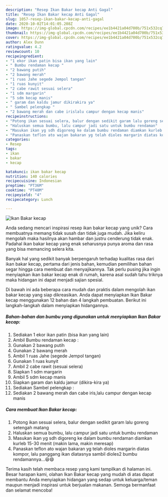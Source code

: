 ```yaml
---
description: "Resep Ikan Bakar kecap Anti Gagal"
title: "Resep Ikan Bakar kecap Anti Gagal"
slug: 1057-resep-ikan-bakar-kecap-anti-gagal
date: 2020-10-02T14:01:05.208Z
image: https://img-global.cpcdn.com/recipes/ee1b4421a04d700b/751x532cq70/ikan-bakar-kecap-foto-resep-utama.jpg
thumbnail: https://img-global.cpcdn.com/recipes/ee1b4421a04d700b/751x532cq70/ikan-bakar-kecap-foto-resep-utama.jpg
cover: https://img-global.cpcdn.com/recipes/ee1b4421a04d700b/751x532cq70/ikan-bakar-kecap-foto-resep-utama.jpg
author: Alex Dunn
ratingvalue: 4.2
reviewcount: 10
recipeingredient:
- "1 ekor ikan patin bisa ikan yang lain"
- " Bumbu rendaman kecap "
- "2 bawang putih"
- "2 bawang merah"
- "1 ruas Jahe segede Jempol tangan"
- "1 ruas kunyit"
- "2 cabe rawit sesuai selera"
- "1 sdm margarin"
- "5 sdm kecap manis"
- " garam dan kaldu jamur dikirakira ya"
- " Sambel pelengkap "
- "2 bawang merah dan cabe irislalu campur dengan kecap manis"
recipeinstructions:
- "Potong ikan sesuai selera, balur dengan sedikit garam lalu goreng setengah matang"
- "Haluskan semua bumbu, lalu campur jadi satu untuk bumbu rendaman"
- "Masukan ikan yg sdh digoreng ke dalam bumbu rendaman diamkan kurleb 15-30 menit (makin lama, makin meresap)"
- "Panaskan teflon ato wajan bakaran yg telah dioles margarin diatas kompor, lalu panggang ikan diatasnya sambil dioles2 bumbu rendamannya...😆😄"
categories:
- Resep
tags:
- ikan
- bakar
- kecap

katakunci: ikan bakar kecap 
nutrition: 140 calories
recipecuisine: Indonesian
preptime: "PT36M"
cooktime: "PT40M"
recipeyield: "4"
recipecategory: Lunch

---
```



![Ikan Bakar kecap](https://img-global.cpcdn.com/recipes/ee1b4421a04d700b/751x532cq70/ikan-bakar-kecap-foto-resep-utama.jpg)

Anda sedang mencari inspirasi resep ikan bakar kecap yang unik? Cara membuatnya memang tidak susah dan tidak juga mudah. Jika keliru mengolah maka hasilnya akan hambar dan justru cenderung tidak enak. Padahal ikan bakar kecap yang enak seharusnya punya aroma dan rasa yang bisa memancing selera kita.



Banyak hal yang sedikit banyak berpengaruh terhadap kualitas rasa dari ikan bakar kecap, pertama dari jenis bahan, kemudian pemilihan bahan segar hingga cara membuat dan menyajikannya. Tak perlu pusing jika ingin menyiapkan ikan bakar kecap enak di rumah, karena asal sudah tahu triknya maka hidangan ini dapat menjadi sajian spesial.


Di bawah ini ada beberapa cara mudah dan praktis dalam mengolah ikan bakar kecap yang siap dikreasikan. Anda dapat menyiapkan Ikan Bakar kecap menggunakan 12 bahan dan 4 langkah pembuatan. Berikut ini langkah-langkah dalam menyiapkan hidangannya.

<!--inarticleads1-->

##### Bahan-bahan dan bumbu yang digunakan untuk menyiapkan Ikan Bakar kecap:

1. Sediakan 1 ekor ikan patin (bisa ikan yang lain)
1. Ambil  Bumbu rendaman kecap :
1. Gunakan 2 bawang putih
1. Gunakan 2 bawang merah
1. Ambil 1 ruas Jahe (segede Jempol tangan)
1. Gunakan 1 ruas kunyit
1. Ambil 2 cabe rawit (sesuai selera)
1. Siapkan 1 sdm margarin
1. Ambil 5 sdm kecap manis
1. Siapkan  garam dan kaldu jamur (dikira-kira ya)
1. Sediakan  Sambel pelengkap :
1. Sediakan 2 bawang merah dan cabe iris,lalu campur dengan kecap manis




<!--inarticleads2-->

##### Cara membuat Ikan Bakar kecap:

1. Potong ikan sesuai selera, balur dengan sedikit garam lalu goreng setengah matang
1. Haluskan semua bumbu, lalu campur jadi satu untuk bumbu rendaman
1. Masukan ikan yg sdh digoreng ke dalam bumbu rendaman diamkan kurleb 15-30 menit (makin lama, makin meresap)
1. Panaskan teflon ato wajan bakaran yg telah dioles margarin diatas kompor, lalu panggang ikan diatasnya sambil dioles2 bumbu rendamannya...😆😄




Terima kasih telah membaca resep yang kami tampilkan di halaman ini. Besar harapan kami, olahan Ikan Bakar kecap yang mudah di atas dapat membantu Anda menyiapkan hidangan yang sedap untuk keluarga/teman maupun menjadi inspirasi untuk berjualan makanan. Semoga bermanfaat dan selamat mencoba!
